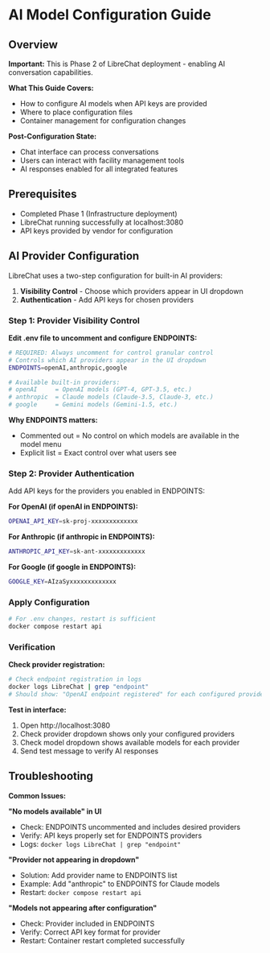 # AI Model Configuration Guide

## Overview

**Important:** This is Phase 2 of LibreChat deployment - enabling AI conversation capabilities.

**What This Guide Covers:**
- How to configure AI models when API keys are provided
- Where to place configuration files
- Container management for configuration changes

**Post-Configuration State:**
- Chat interface can process conversations
- Users can interact with facility management tools
- AI responses enabled for all integrated features

## Prerequisites

- Completed Phase 1 (Infrastructure deployment)
- LibreChat running successfully at localhost:3080
- API keys provided by vendor for configuration

## AI Provider Configuration

LibreChat uses a two-step configuration for built-in AI providers:
1. **Visibility Control** - Choose which providers appear in UI dropdown
2. **Authentication** - Add API keys for chosen providers

### Step 1: Provider Visibility Control

**Edit .env file to uncomment and configure ENDPOINTS:**
```bash
# REQUIRED: Always uncomment for control granular control
# Controls which AI providers appear in the UI dropdown
ENDPOINTS=openAI,anthropic,google

# Available built-in providers:
# openAI     = OpenAI models (GPT-4, GPT-3.5, etc.)
# anthropic  = Claude models (Claude-3.5, Claude-3, etc.)  
# google     = Gemini models (Gemini-1.5, etc.)
```

**Why ENDPOINTS matters:**
- Commented out = No control on which models are available in the model menu
- Explicit list = Exact control over what users see

### Step 2: Provider Authentication

Add API keys for the providers you enabled in ENDPOINTS:

**For OpenAI (if openAI in ENDPOINTS):**
```bash
OPENAI_API_KEY=sk-proj-xxxxxxxxxxxxx
```

**For Anthropic (if anthropic in ENDPOINTS):**
```bash
ANTHROPIC_API_KEY=sk-ant-xxxxxxxxxxxxx
```

**For Google (if google in ENDPOINTS):**
```bash
GOOGLE_KEY=AIzaSyxxxxxxxxxxxxx
```

### Apply Configuration

```bash
# For .env changes, restart is sufficient
docker compose restart api
```

### Verification

**Check provider registration:**
```bash
# Check endpoint registration in logs
docker logs LibreChat | grep "endpoint"
# Should show: "OpenAI endpoint registered" for each configured provider
```

**Test in interface:**
1. Open http://localhost:3080
2. Check provider dropdown shows only your configured providers
3. Check model dropdown shows available models for each provider
4. Send test message to verify AI responses

## Troubleshooting

**Common Issues:**

**"No models available" in UI**
- Check: ENDPOINTS uncommented and includes desired providers
- Verify: API keys properly set for ENDPOINTS providers  
- Logs: `docker logs LibreChat | grep "endpoint"`

**"Provider not appearing in dropdown"**
- Solution: Add provider name to ENDPOINTS list
- Example: Add "anthropic" to ENDPOINTS for Claude models
- Restart: `docker compose restart api`

**"Models not appearing after configuration"**
- Check: Provider included in ENDPOINTS
- Verify: Correct API key format for provider
- Restart: Container restart completed successfully